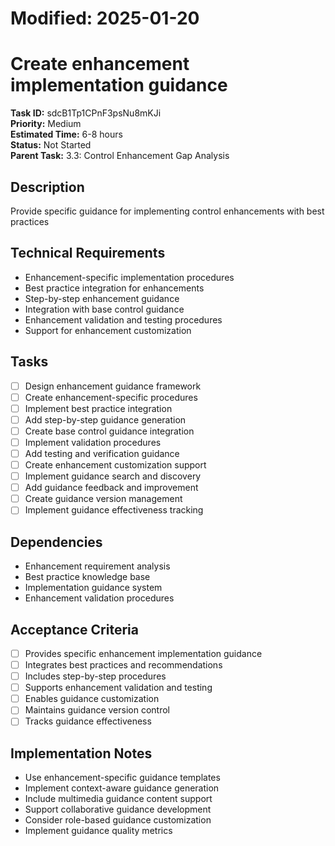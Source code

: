 # Modified: 2025-01-20

# Create enhancement implementation guidance

**Task ID:** sdcB1Tp1CPnF3psNu8mKJi  
**Priority:** Medium  
**Estimated Time:** 6-8 hours  
**Status:** Not Started  
**Parent Task:** 3.3: Control Enhancement Gap Analysis

## Description
Provide specific guidance for implementing control enhancements with best practices

## Technical Requirements
- Enhancement-specific implementation procedures
- Best practice integration for enhancements
- Step-by-step enhancement guidance
- Integration with base control guidance
- Enhancement validation and testing procedures
- Support for enhancement customization

## Tasks
- [ ] Design enhancement guidance framework
- [ ] Create enhancement-specific procedures
- [ ] Implement best practice integration
- [ ] Add step-by-step guidance generation
- [ ] Create base control guidance integration
- [ ] Implement validation procedures
- [ ] Add testing and verification guidance
- [ ] Create enhancement customization support
- [ ] Implement guidance search and discovery
- [ ] Add guidance feedback and improvement
- [ ] Create guidance version management
- [ ] Implement guidance effectiveness tracking

## Dependencies
- Enhancement requirement analysis
- Best practice knowledge base
- Implementation guidance system
- Enhancement validation procedures

## Acceptance Criteria
- [ ] Provides specific enhancement implementation guidance
- [ ] Integrates best practices and recommendations
- [ ] Includes step-by-step procedures
- [ ] Supports enhancement validation and testing
- [ ] Enables guidance customization
- [ ] Maintains guidance version control
- [ ] Tracks guidance effectiveness

## Implementation Notes
- Use enhancement-specific guidance templates
- Implement context-aware guidance generation
- Include multimedia guidance content support
- Support collaborative guidance development
- Consider role-based guidance customization
- Implement guidance quality metrics
